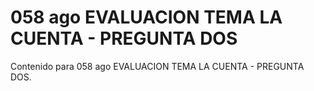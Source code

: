 # 058 ago  EVALUACION TEMA LA CUENTA - PREGUNTA DOS

Contenido para 058 ago  EVALUACION TEMA LA CUENTA - PREGUNTA DOS.